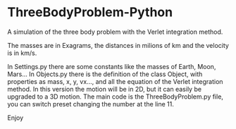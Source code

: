 # ThreeBodyProblem-Python
A simulation of the three body problem with the Verlet integration method.

The masses are in Exagrams, the distances in milions of km and the velocity is in km/s.

In Settings.py there are some constants like the masses of Earth, Moon, Mars...
In Objects.py there is the definition of the class Object, with properties as mass, x, y, vx..., and all the equation of the Verlet integration method. In this version the motion will be in 2D, but it can easily be upgraded to a 3D motion.
The main code is the ThreeBodyProblem.py file, you can switch preset changing the number at the line 11.

Enjoy
